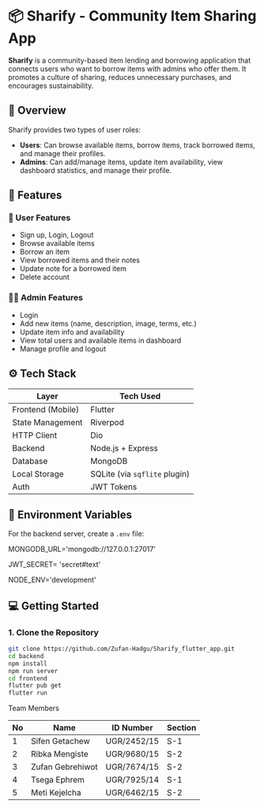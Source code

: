 # 📦 Sharify - Community Item Sharing App

**Sharify** is a community-based item lending and borrowing application that connects users who want to borrow items with admins who offer them. It promotes a culture of sharing, reduces unnecessary purchases, and encourages sustainability.

## 🚀 Overview

Sharify provides two types of user roles:

- **Users**: Can browse available items, borrow items, track borrowed items, and manage their profiles.
- **Admins**: Can add/manage items, update item availability, view dashboard statistics, and manage their profile.

## 🧩 Features

### 🧑 User Features

- Sign up, Login, Logout
- Browse available items 
- Borrow an item
- View borrowed items and their notes
- Update note for a borrowed item
- Delete account

### 👨‍💼 Admin Features

- Login 
- Add new items (name, description, image, terms, etc.)
- Update item info and availability
- View total users and available items in dashboard
- Manage profile and logout

## ⚙️ Tech Stack

| Layer              | Tech Used                    |
|-------------------|------------------------------|
| Frontend (Mobile) | Flutter                      |
| State Management  | Riverpod                     |
| HTTP Client       | Dio                          |
| Backend           | Node.js + Express            |
| Database          | MongoDB                      |
| Local Storage     | SQLite (via `sqflite` plugin)|
| Auth              | JWT Tokens                   |


## 🔐 Environment Variables

For the backend server, create a `.env` file:

MONGODB_URL='mongodb://127.0.0.1:27017'

JWT_SECRET= 'secret#text'

NODE_ENV='development'


## 💻 Getting Started

### 1. Clone the Repository

```bash
git clone https://github.com/Zufan-Hadgu/Sharify_flutter_app.git
cd backend
npm install
npm run server
cd frontend
flutter pub get
flutter run
```
Team Members

| No | Name              | ID Number     | Section |
|----|-------------------|---------------|---------|
| 1  | Sifen Getachew    | UGR/2452/15   | S-1     |
| 2  | Ribka Mengiste    | UGR/9680/15   | S-2     |
| 3  | Zufan Gebrehiwot  | UGR/7674/15   | S-2     |
| 4  | Tsega Ephrem      | UGR/7925/14   | S-1     |
| 5  | Meti Kejelcha     | UGR/6462/15   | S-2     |




